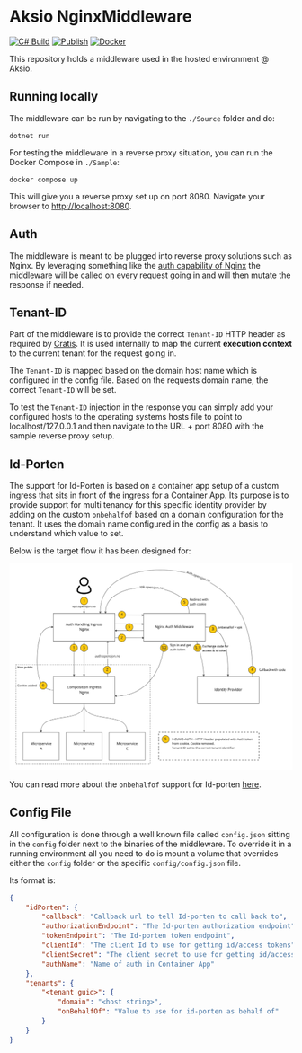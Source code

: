 # Aksio NginxMiddleware

[![C# Build](https://github.com/aksio-insurtech/nginxmiddleware/actions/workflows/dotnet-build.yml/badge.svg)](https://github.com/aksio-insurtech/nginxmiddleware/actions/workflows/dotnet-build.yml)
[![Publish](https://github.com/aksio-insurtech/nginxmiddleware/actions/workflows/publish.yml/badge.svg)](https://github.com/aksio-insurtech/nginxmiddleware/actions/workflows/publish.yml)
[![Docker](https://img.shields.io/docker/v/aksioinsurtech/nginxmiddleware?label=NginxMiddleware&logo=docker&sort=semver)](https://hub.docker.com/r/aksioinsurtech/nginxmiddleware)

This repository holds a middleware used in the hosted environment @ Aksio.

## Running locally

The middleware can be run by navigating to the `./Source` folder and do:

```shell
dotnet run
```

For testing the middleware in a reverse proxy situation, you can run the Docker Compose in `./Sample`:

```shell
docker compose up
```

This will give you a reverse proxy set up on port 8080. Navigate your browser to [http://localhost:8080](http://localhost:8080).

## Auth

The middleware is meant to be plugged into reverse proxy solutions such as Nginx. By leveraging something like the [auth capability of Nginx](https://nginx.org/en/docs/http/ngx_http_auth_request_module.html) the middleware will be called on every request going in and will then mutate the response if needed.

## Tenant-ID

Part of the middleware is to provide the correct `Tenant-ID` HTTP header as required by [Cratis](https://github.com/aksio-insurtech/Cratis).
It is used internally to map the current **execution context** to the current tenant for the request going in.

The `Tenant-ID` is mapped based on the domain host name which is configured in the config file. Based on the requests domain name, the correct `Tenant-ID` will be set.

To test the `Tenant-ID` injection in the response you can simply add your configured hosts to the operating systems hosts file to point to localhost/127.0.0.1 and then navigate to the URL + port 8080 with the sample reverse proxy setup.

## Id-Porten

The support for Id-Porten is based on a container app setup of a custom ingress that sits in front of the ingress for a Container App.
Its purpose is to provide support for multi tenancy for this specific identity provider by adding on the custom `onbehalfof` based on
a domain configuration for the tenant. It uses the domain name configured in the config as a basis to understand which value to set.

Below is the target flow it has been designed for:

![](./Images/idporten-flow.jpg)

You can read more about the `onbehalfof` support for Id-porten [here](https://docs.digdir.no/docs/idporten/oidc/oidc_api_admin_leverandør.html#1-onbehalfof-i-id-porten).

## Config File

All configuration is done through a well known file called `config.json` sitting in the `config` folder next to the binaries of the middleware.
To override it in a running environment all you need to do is mount a volume that overrides either the `config` folder or the specific `config/config.json` file.

Its format is:

```json
{
    "idPorten": {
        "callback": "Callback url to tell Id-porten to call back to",
        "authorizationEndpoint": "The Id-porten authorization endpoint",
        "tokenEndpoint": "The Id-porten token endpoint",
        "clientId": "The client Id to use for getting id/access tokens",
        "clientSecret": "The client secret to use for getting id/access tokens",
        "authName": "Name of auth in Container App"
    },
    "tenants": {
        "<tenant guid>": {
            "domain": "<host string>",
            "onBehalfOf": "Value to use for id-porten as behalf of"
        }
    }
}
```